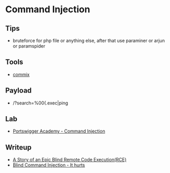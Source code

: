 # Command Injection

## Tips
- bruteforce for php file or anything else, after that use paraminer or arjun or paramspider

## Tools
- [commix](https://github.com/commixproject/commix)

## Payload
- /?search=%00{.exec|ping <MyIP>

## Lab
- [Portswigger Academy - Command Injection](https://portswigger.net/web-security/os-command-injection)


## Writeup
- [A Story of an Epic Blind Remote Code Execution(RCE) ](https://www.p1boom.com/2021/11/a-story-of-epic-blind-remote-code.html)
- [Blind Command Injection - It hurts](https://shahjerry33.medium.com/blind-command-injection-it-hurts-9f396c1f63f2)
